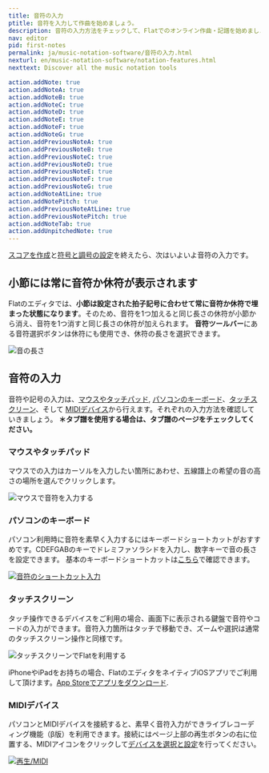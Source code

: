 ```yaml
---
title: 音符の入力
ptitle: 音符を入力して作曲を始めましょう。
description: 音符の入力方法をチェックして、Flatでのオンライン作曲・記譜を始めましょう。
nav: editor
pid: first-notes
permalink: ja/music-notation-software/音符の入力.html
nexturl: en/music-notation-software/notation-features.html
nexttext: Discover all the music notation tools

action.addNote: true
action.addNoteA: true
action.addNoteB: true
action.addNoteC: true
action.addNoteD: true
action.addNoteE: true
action.addNoteF: true
action.addNoteG: true
action.addPreviousNoteA: true
action.addPreviousNoteB: true
action.addPreviousNoteC: true
action.addPreviousNoteD: true
action.addPreviousNoteE: true
action.addPreviousNoteF: true
action.addPreviousNoteG: true
action.addNoteAtLine: true
action.addNotePitch: true
action.addPreviousNoteAtLine: true
action.addPreviousNotePitch: true
action.addNoteTab: true
action.addUnpitchedNote: true
---
```


 [スコアを作成](/help/en/music-notation-software/create-your-first-music-score.html)と[符号と調号の設定](/help/en/music-notation-software/tutorial-key-time-signature.html)を終えたら、次はいよいよ音符の入力です。

## 小節には常に音符か休符が表示されます

Flatのエディタでは、**小節は設定された拍子記号に合わせて常に音符か休符で埋まった状態になります**。そのため、音符を1つ加えると同じ長さの休符が小節から消え、音符を1つ消すと同じ長さの休符が加えられます。
**音符ツールバー**にある音符選択ボタンは休符にも使用でき、休符の長さを選択できます。

![音の長さ](/help/assets/img/editor/tuto-concept-durations.gif)
<br>
## 音符の入力

音符や記号の入力は、[マウスやタッチパッド](#mouse-or-touchpad), [パソコンのキーボード](#device-keyboard)、[タッチスクリーン](#touchscreen)、そして [MIDIデバイス](#midi-devices)から行えます。それぞれの入力方法を確認していきましょう。
**＊タブ譜を使用する場合は、タブ譜のページをチェックしてください。**
<br>
### マウスやタッチパッド

マウスでの入力はカーソルを入力したい箇所にあわせ、五線譜上の希望の音の高さの場所を選んでクリックします。

![マウスで音符を入力する](/help/assets/img/editor/editor-first-notes-mouse.gif?1)
<br>
### パソコンのキーボード

パソコン利用時に音符を素早く入力するにはキーボードショートカットがおすすめです。CDEFGABのキーでドレミファソラシドを入力し、数字キーで音の長さを設定できます。
基本のキーボードショートカットは[こちら](/help/en/music-notation-software/keyboard-shortcuts.html)で確認できます。

[![音符のショートカット入力](/help/assets/img/editor/basic-shortcuts.png)](/help/en/music-notation-software/keyboard-shortcuts.html)
<br>
### タッチスクリーン

タッチ操作できるデバイスをご利用の場合、画面下に表示される鍵盤で音符やコードの入力ができます。音符入力箇所はタッチで移動でき、ズームや選択は通常のタッチスクリーン操作と同様です。

![タッチスクリーンでFlatを利用する](/help/assets/img/editor/flat-ios-safari.png)

iPhoneやiPadをお持ちの場合、FlatのエディタをネイティブiOSアプリでご利用して頂けます。[App Storeでアプリをダウンロード](https://apps.apple.com/jp/app/flat-楽譜作成-編曲/id1177592149).
<br>
### MIDIデバイス

パソコンとMIDIデバイスを接続すると、素早く音符入力ができライブレコーディング機能（β版）を利用できます。接続にはページ上部の再生ボタンの右に位置する、MIDIアイコンをクリックして[デバイスを選択と設定](/help/en/music-notation-software/midistart.html)を行ってください。

[![再生/MIDI](/help/assets/img/editor/playback-midi.png)](/help/en/music-notation-software/midistart.html)